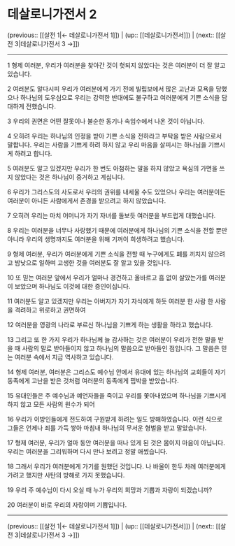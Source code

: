 # 데살로니가전서 2

(previous:: [[살전 1|← 데살로니가전서 1]]) | (up:: [[데살로니가전서]]) | (next:: [[살전 3|데살로니가전서 3 →]])

***




1 
형제 여러분, 우리가 여러분을 찾아간 것이 헛되지 않았다는 것은 여러분이 더 잘 알고 있습니다. 



2 
여러분도 알다시피 우리가 여러분에게 가기 전에 빌립보에서 많은 고난과 모욕을 당했으나 하나님의 도우심으로 우리는 강력한 반대에도 불구하고 여러분에게 기쁜 소식을 담대하게 전했습니다. 



3 
우리의 권면은 어떤 잘못이나 불순한 동기나 속임수에서 나온 것이 아닙니다. 



4 
오히려 우리는 하나님의 인정을 받아 기쁜 소식을 전하라고 부탁을 받은 사람으로서 말합니다. 우리는 사람을 기쁘게 하려 하지 않고 우리 마음을 살피시는 하나님을 기쁘시게 하려고 합니다. 



5 
여러분도 알고 있겠지만 우리가 한 번도 아첨하는 말을 하지 않았고 욕심의 가면을 쓰지 않았다는 것은 하나님이 증거하고 계십니다. 



6 
우리가 그리스도의 사도로서 우리의 권위를 내세울 수도 있었으나 우리는 여러분이든 여러분이 아니든 사람에게서 존경을 받으려고 하지 않았습니다. 



7 
오히려 우리는 마치 어머니가 자기 자녀를 돌보듯 여러분을 부드럽게 대했습니다. 



8 
우리는 여러분을 너무나 사랑했기 때문에 여러분에게 하나님의 기쁜 소식을 전할 뿐만 아니라 우리의 생명까지도 여러분을 위해 기꺼이 희생하려고 했습니다. 



9 
형제 여러분, 우리가 여러분에게 기쁜 소식을 전할 때 누구에게도 폐를 끼치지 않으려고 밤낮으로 일하며 고생한 것을 여러분도 잘 알고 있을 것입니다. 



10 
또 믿는 여러분 앞에서 우리가 얼마나 경건하고 올바르고 흠 없이 살았는가를 여러분이 보았으며 하나님도 이것에 대한 증인이십니다. 



11 
여러분도 알고 있겠지만 우리는 아버지가 자기 자식에게 하듯 여러분 한 사람 한 사람을 격려하고 위로하고 권면하여 



12 
여러분을 영광의 나라로 부르신 하나님을 기쁘게 하는 생활을 하라고 했습니다. 



13 
그리고 또 한 가지 우리가 하나님께 늘 감사하는 것은 여러분이 우리가 전한 말을 받을 때 사람의 말로 받아들이지 않고 하나님의 말씀으로 받아들인 점입니다. 그 말씀은 믿는 여러분 속에서 지금 역사하고 있습니다. 



14 
형제 여러분, 여러분은 그리스도 예수님 안에서 유대에 있는 하나님의 교회들이 자기 동족에게 고난을 받은 것처럼 여러분의 동족에게 핍박을 받았습니다. 



15 
유대인들은 주 예수님과 예언자들을 죽이고 우리를 쫓아내었으며 하나님을 기쁘시게 하지 않고 모든 사람의 원수가 되어 



16 
우리가 이방인들에게 전도하여 구원받게 하려는 일도 방해하였습니다. 이런 식으로 그들은 언제나 죄를 가득 쌓아 마침내 하나님의 무서운 형벌을 받고 말았습니다. 



17 
형제 여러분, 우리가 얼마 동안 여러분을 떠나 있게 된 것은 몸이지 마음이 아닙니다. 우리는 여러분을 그리워하며 다시 만나 보려고 정말 애썼습니다. 



18 
그래서 우리가 여러분에게 가기를 원했던 것입니다. 나 바울이 한두 차례 여러분에게 가려고 했지만 사탄의 방해로 가지 못했습니다. 



19 
우리 주 예수님이 다시 오실 때 누가 우리의 희망과 기쁨과 자랑이 되겠습니까? 



20 
여러분이 바로 우리의 자랑이며 기쁨입니다.

***

(previous:: [[살전 1|← 데살로니가전서 1]]) | (up:: [[데살로니가전서]]) | (next:: [[살전 3|데살로니가전서 3 →]])
